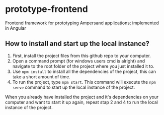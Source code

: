 # prototype-frontend
Frontend framework for prototyping Ampersand applications; implemented in Angular

## How to install and start up the local instance?
1. First, install the project files from this github repo to your computer. 
2. Open a command prompt (for windows users cmd is alright) and navigate to the root folder of the project where you just installed it to. 
3. Use `npm install` to install all the dependencies of the project, this can take a short amount of time.
4. To run the project, type `npm start`. This command will execute the `npm serve` command to start up the local instance of the project. 

When you already have installed the project and it's dependencies on your computer and want to start it up again, repeat stap 2 and 4 to run the local instance of the project. 